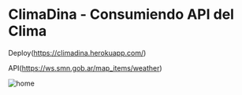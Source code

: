 # ClimaDina - Consumiendo API del Clima

Deploy(https://climadina.herokuapp.com/)

API(https://ws.smn.gob.ar/map_items/weather)


![home](https://user-images.githubusercontent.com/81052206/151288780-3377f45d-b71f-477d-be73-11889ed3c3ea.jpg)
